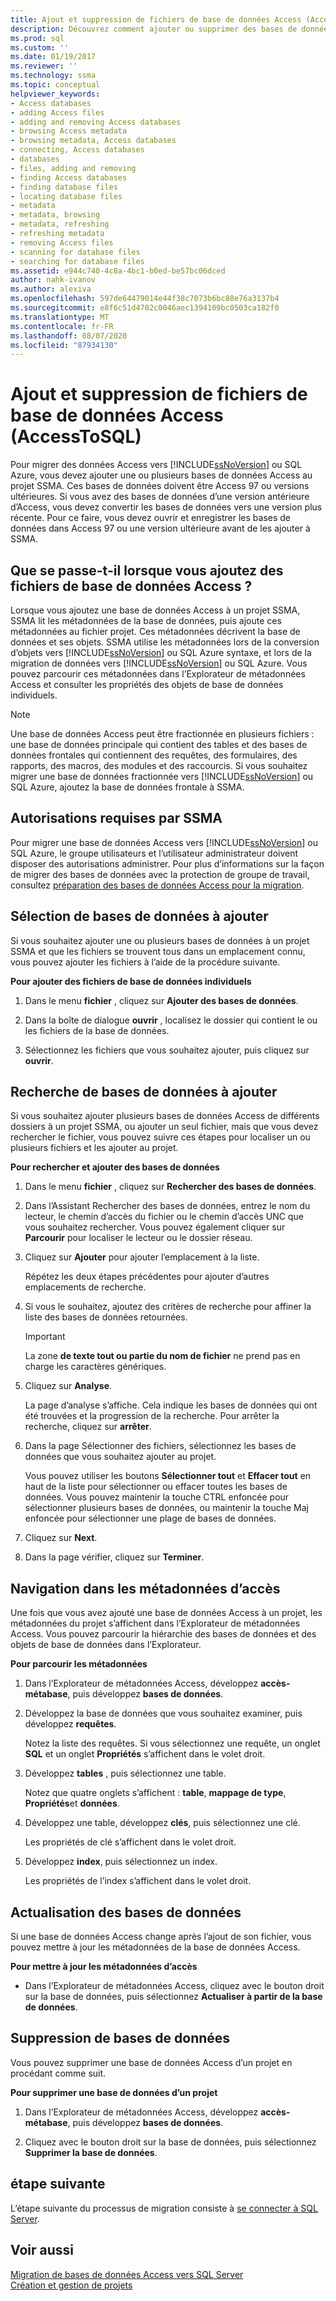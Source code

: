 ```yaml
---
title: Ajout et suppression de fichiers de base de données Access (AccessToSQL) | Microsoft Docs
description: Découvrez comment ajouter ou supprimer des bases de données Access vers ou à partir du projet SSMA pour migrer des données d’accès vers SQL Server ou Azure SQL Database.
ms.prod: sql
ms.custom: ''
ms.date: 01/19/2017
ms.reviewer: ''
ms.technology: ssma
ms.topic: conceptual
helpviewer_keywords:
- Access databases
- adding Access files
- adding and removing Access databases
- browsing Access metadata
- browsing metadata, Access databases
- connecting, Access databases
- databases
- files, adding and removing
- finding Access databases
- finding database files
- locating database files
- metadata
- metadata, browsing
- metadata, refreshing
- refreshing metadata
- removing Access files
- scanning for database files
- searching for database files
ms.assetid: e944c740-4c8a-4bc1-b0ed-be57bc06dced
author: nahk-ivanov
ms.author: alexiva
ms.openlocfilehash: 597de64479014e44f38c7073b6bc88e76a3137b4
ms.sourcegitcommit: e8f6c51d4702c0046aec1394109bc0503ca182f0
ms.translationtype: MT
ms.contentlocale: fr-FR
ms.lasthandoff: 08/07/2020
ms.locfileid: "87934130"
---
```

# <a name="adding-and-removing-access-database-files-accesstosql"></a>Ajout et suppression de fichiers de base de données Access (AccessToSQL)
Pour migrer des données Access vers [!INCLUDE[ssNoVersion](../../includes/ssnoversion-md.md)] ou SQL Azure, vous devez ajouter une ou plusieurs bases de données Access au projet SSMA. Ces bases de données doivent être Access 97 ou versions ultérieures. Si vous avez des bases de données d’une version antérieure d’Access, vous devez convertir les bases de données vers une version plus récente. Pour ce faire, vous devez ouvrir et enregistrer les bases de données dans Access 97 ou une version ultérieure avant de les ajouter à SSMA.  
  
## <a name="what-happens-when-you-add-access-database-files"></a>Que se passe-t-il lorsque vous ajoutez des fichiers de base de données Access ?  
Lorsque vous ajoutez une base de données Access à un projet SSMA, SSMA lit les métadonnées de la base de données, puis ajoute ces métadonnées au fichier projet. Ces métadonnées décrivent la base de données et ses objets. SSMA utilise les métadonnées lors de la conversion d’objets vers [!INCLUDE[ssNoVersion](../../includes/ssnoversion-md.md)] ou SQL Azure syntaxe, et lors de la migration de données vers [!INCLUDE[ssNoVersion](../../includes/ssnoversion-md.md)] ou SQL Azure. Vous pouvez parcourir ces métadonnées dans l’Explorateur de métadonnées Access et consulter les propriétés des objets de base de données individuels.  
  
> [!NOTE]  
> Une base de données Access peut être fractionnée en plusieurs fichiers : une base de données principale qui contient des tables et des bases de données frontales qui contiennent des requêtes, des formulaires, des rapports, des macros, des modules et des raccourcis. Si vous souhaitez migrer une base de données fractionnée vers [!INCLUDE[ssNoVersion](../../includes/ssnoversion-md.md)] ou SQL Azure, ajoutez la base de données frontale à SSMA.  
  
## <a name="permissions-that-are-required-by-ssma"></a>Autorisations requises par SSMA  
Pour migrer une base de données Access vers [!INCLUDE[ssNoVersion](../../includes/ssnoversion-md.md)] ou SQL Azure, le groupe utilisateurs et l’utilisateur administrateur doivent disposer des autorisations administrer. Pour plus d’informations sur la façon de migrer des bases de données avec la protection de groupe de travail, consultez [préparation des bases de données Access pour la migration](preparing-access-databases-for-migration-accesstosql.md).  
  
## <a name="selecting-databases-to-add"></a>Sélection de bases de données à ajouter  
Si vous souhaitez ajouter une ou plusieurs bases de données à un projet SSMA et que les fichiers se trouvent tous dans un emplacement connu, vous pouvez ajouter les fichiers à l’aide de la procédure suivante.  
  
**Pour ajouter des fichiers de base de données individuels**  
  
1.  Dans le menu **fichier** , cliquez sur **Ajouter des bases de données**.  
  
2.  Dans la boîte de dialogue **ouvrir** , localisez le dossier qui contient le ou les fichiers de la base de données.  
  
3.  Sélectionnez les fichiers que vous souhaitez ajouter, puis cliquez sur **ouvrir**.  
  
## <a name="finding-databases-to-add"></a>Recherche de bases de données à ajouter  
Si vous souhaitez ajouter plusieurs bases de données Access de différents dossiers à un projet SSMA, ou ajouter un seul fichier, mais que vous devez rechercher le fichier, vous pouvez suivre ces étapes pour localiser un ou plusieurs fichiers et les ajouter au projet.  
  
**Pour rechercher et ajouter des bases de données**  
  
1.  Dans le menu **fichier** , cliquez sur **Rechercher des bases de données**.  
  
2.  Dans l’Assistant Rechercher des bases de données, entrez le nom du lecteur, le chemin d’accès du fichier ou le chemin d’accès UNC que vous souhaitez rechercher. Vous pouvez également cliquer sur **Parcourir** pour localiser le lecteur ou le dossier réseau.  
  
3.  Cliquez sur **Ajouter** pour ajouter l’emplacement à la liste.  
  
    Répétez les deux étapes précédentes pour ajouter d’autres emplacements de recherche.  
  
4.  Si vous le souhaitez, ajoutez des critères de recherche pour affiner la liste des bases de données retournées.  
  
    > [!IMPORTANT]  
    > La zone **de texte tout ou partie du nom de fichier** ne prend pas en charge les caractères génériques.  
  
5.  Cliquez sur **Analyse**.  
  
    La page d’analyse s’affiche. Cela indique les bases de données qui ont été trouvées et la progression de la recherche. Pour arrêter la recherche, cliquez sur **arrêter**.  
  
6.  Dans la page Sélectionner des fichiers, sélectionnez les bases de données que vous souhaitez ajouter au projet.  
  
    Vous pouvez utiliser les boutons **Sélectionner tout** et **Effacer tout** en haut de la liste pour sélectionner ou effacer toutes les bases de données. Vous pouvez maintenir la touche CTRL enfoncée pour sélectionner plusieurs bases de données, ou maintenir la touche Maj enfoncée pour sélectionner une plage de bases de données.  
  
7.  Cliquez sur **Next**.  
  
8.  Dans la page vérifier, cliquez sur **Terminer**.  
  
## <a name="browsing-access-metadata"></a>Navigation dans les métadonnées d’accès  
Une fois que vous avez ajouté une base de données Access à un projet, les métadonnées du projet s’affichent dans l’Explorateur de métadonnées Access. Vous pouvez parcourir la hiérarchie des bases de données et des objets de base de données dans l’Explorateur.  
  
**Pour parcourir les métadonnées**  
  
1.  Dans l’Explorateur de métadonnées Access, développez **accès-métabase**, puis développez **bases de données**.  
  
2.  Développez la base de données que vous souhaitez examiner, puis développez **requêtes**.  
  
    Notez la liste des requêtes. Si vous sélectionnez une requête, un onglet **SQL** et un onglet **Propriétés** s’affichent dans le volet droit.  
  
3.  Développez **tables** , puis sélectionnez une table.  
  
    Notez que quatre onglets s’affichent : **table**, **mappage de type**, **Propriétés**et **données**.  
  
4.  Développez une table, développez **clés**, puis sélectionnez une clé.  
  
    Les propriétés de clé s’affichent dans le volet droit.  
  
5.  Développez **index**, puis sélectionnez un index.  
  
    Les propriétés de l’index s’affichent dans le volet droit.  
  
## <a name="refreshing-databases"></a>Actualisation des bases de données  
Si une base de données Access change après l’ajout de son fichier, vous pouvez mettre à jour les métadonnées de la base de données Access.  
  
**Pour mettre à jour les métadonnées d’accès**  
  
-   Dans l’Explorateur de métadonnées Access, cliquez avec le bouton droit sur la base de données, puis sélectionnez **Actualiser à partir de la base de données**.  
  
## <a name="removing-databases"></a>Suppression de bases de données  
Vous pouvez supprimer une base de données Access d’un projet en procédant comme suit.  
  
**Pour supprimer une base de données d’un projet**  
  
1.  Dans l’Explorateur de métadonnées Access, développez **accès-métabase**, puis développez **bases de données**.  
  
2.  Cliquez avec le bouton droit sur la base de données, puis sélectionnez **Supprimer la base de données**.  
  
## <a name="next-step"></a>étape suivante  
L’étape suivante du processus de migration consiste à [se connecter à SQL Server](https://msdn.microsoft.com/bb8c4bde-cfc2-4636-92ae-5dd24abe9536).  
  
## <a name="see-also"></a>Voir aussi  
[Migration de bases de données Access vers SQL Server](migrating-access-databases-to-sql-server-azure-sql-db-accesstosql.md)  
[Création et gestion de projets](creating-and-managing-projects-accesstosql.md)  
  
